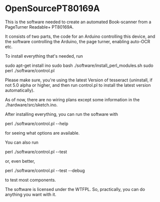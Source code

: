 # OpenSourcePT80169A
This is the software needed to create an automated Book-scanner from a PageTurner Readable+ PT80169A.

It consists of two parts, the code for an Arduino controlling this device, and the software controlling the Arduino, the page turner, enabling auto-OCR etc.

To install everything that's needed, run

sudo apt-get install ino
sudo bash ./software/install_perl_modules.sh
sudo perl ./software/control.pl

Please make sure, you're using the latest Version of tesseract (uninstall, if not 5.0 alpha or higher, and then run control.pl to install the latest version automatically).

As of now, there are no wiring plans except some information in the ./hardware/src/sketch.ino.

After installing everything, you can run the software with

perl ./software/control.pl --help

for seeing what options are available.

You can also run

perl ./software/control.pl --test

or, even better,

perl ./software/control.pl --test --debug

to test most components.

The software is licensed under the WTFPL. So, practically, you can do anything you want with it.
